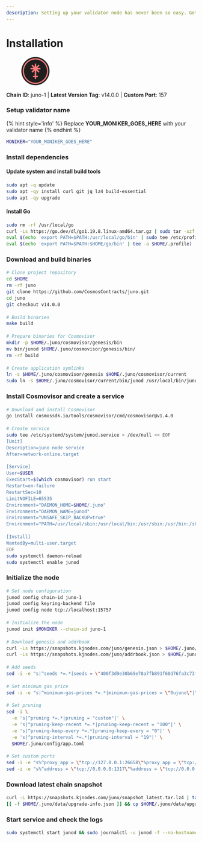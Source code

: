 ```yaml
---
description: Setting up your validator node has never been so easy. Get your validator running in minutes by following step by step instructions.
---
```


# Installation

<figure><img src="https://raw.githubusercontent.com/kj89/cosmos-images/main/logos/juno.png" alt=""><figcaption></figcaption></figure>

**Chain ID**: juno-1 | **Latest Version Tag**: v14.0.0 | **Custom Port**: 157

### Setup validator name

{% hint style='info' %}
Replace **YOUR_MONIKER_GOES_HERE** with your validator name
{% endhint %}

```bash
MONIKER="YOUR_MONIKER_GOES_HERE"
```

### Install dependencies

#### Update system and install build tools

```bash
sudo apt -q update
sudo apt -qy install curl git jq lz4 build-essential
sudo apt -qy upgrade
```

#### Install Go

```bash
sudo rm -rf /usr/local/go
curl -Ls https://go.dev/dl/go1.19.8.linux-amd64.tar.gz | sudo tar -xzf - -C /usr/local
eval $(echo 'export PATH=$PATH:/usr/local/go/bin' | sudo tee /etc/profile.d/golang.sh)
eval $(echo 'export PATH=$PATH:$HOME/go/bin' | tee -a $HOME/.profile)
```

### Download and build binaries

```bash
# Clone project repository
cd $HOME
rm -rf juno
git clone https://github.com/CosmosContracts/juno.git
cd juno
git checkout v14.0.0

# Build binaries
make build

# Prepare binaries for Cosmovisor
mkdir -p $HOME/.juno/cosmovisor/genesis/bin
mv bin/junod $HOME/.juno/cosmovisor/genesis/bin/
rm -rf build

# Create application symlinks
ln -s $HOME/.juno/cosmovisor/genesis $HOME/.juno/cosmovisor/current
sudo ln -s $HOME/.juno/cosmovisor/current/bin/junod /usr/local/bin/junod
```

### Install Cosmovisor and create a service

```bash
# Download and install Cosmovisor
go install cosmossdk.io/tools/cosmovisor/cmd/cosmovisor@v1.4.0

# Create service
sudo tee /etc/systemd/system/junod.service > /dev/null << EOF
[Unit]
Description=juno node service
After=network-online.target

[Service]
User=$USER
ExecStart=$(which cosmovisor) run start
Restart=on-failure
RestartSec=10
LimitNOFILE=65535
Environment="DAEMON_HOME=$HOME/.juno"
Environment="DAEMON_NAME=junod"
Environment="UNSAFE_SKIP_BACKUP=true"
Environment="PATH=/usr/local/sbin:/usr/local/bin:/usr/sbin:/usr/bin:/sbin:/bin:/usr/games:/usr/local/games:/snap/bin:$HOME/.juno/cosmovisor/current/bin"

[Install]
WantedBy=multi-user.target
EOF
sudo systemctl daemon-reload
sudo systemctl enable junod
```

### Initialize the node

```bash
# Set node configuration
junod config chain-id juno-1
junod config keyring-backend file
junod config node tcp://localhost:15757

# Initialize the node
junod init $MONIKER --chain-id juno-1

# Download genesis and addrbook
curl -Ls https://snapshots.kjnodes.com/juno/genesis.json > $HOME/.juno/config/genesis.json
curl -Ls https://snapshots.kjnodes.com/juno/addrbook.json > $HOME/.juno/config/addrbook.json

# Add seeds
sed -i -e "s|^seeds *=.*|seeds = \"400f3d9e30b69e78a7fb891f60d76fa3c73f0ecc@juno.rpc.kjnodes.com:15759\"|" $HOME/.juno/config/config.toml

# Set minimum gas price
sed -i -e "s|^minimum-gas-prices *=.*|minimum-gas-prices = \"0ujuno\"|" $HOME/.juno/config/app.toml

# Set pruning
sed -i \
  -e 's|^pruning *=.*|pruning = "custom"|' \
  -e 's|^pruning-keep-recent *=.*|pruning-keep-recent = "100"|' \
  -e 's|^pruning-keep-every *=.*|pruning-keep-every = "0"|' \
  -e 's|^pruning-interval *=.*|pruning-interval = "19"|' \
  $HOME/.juno/config/app.toml

# Set custom ports
sed -i -e "s%^proxy_app = \"tcp://127.0.0.1:26658\"%proxy_app = \"tcp://127.0.0.1:15758\"%; s%^laddr = \"tcp://127.0.0.1:26657\"%laddr = \"tcp://127.0.0.1:15757\"%; s%^pprof_laddr = \"localhost:6060\"%pprof_laddr = \"localhost:15760\"%; s%^laddr = \"tcp://0.0.0.0:26656\"%laddr = \"tcp://0.0.0.0:15756\"%; s%^prometheus_listen_addr = \":26660\"%prometheus_listen_addr = \":15766\"%" $HOME/.juno/config/config.toml
sed -i -e "s%^address = \"tcp://0.0.0.0:1317\"%address = \"tcp://0.0.0.0:15717\"%; s%^address = \":8080\"%address = \":15780\"%; s%^address = \"0.0.0.0:9090\"%address = \"0.0.0.0:15790\"%; s%^address = \"0.0.0.0:9091\"%address = \"0.0.0.0:15791\"%; s%:8545%:15745%; s%:8546%:15746%; s%:6065%:15765%" $HOME/.juno/config/app.toml
```

### Download latest chain snapshot

```bash
curl -L https://snapshots.kjnodes.com/juno/snapshot_latest.tar.lz4 | tar -Ilz4 -xf - -C $HOME/.juno
[[ -f $HOME/.juno/data/upgrade-info.json ]] && cp $HOME/.juno/data/upgrade-info.json $HOME/.juno/cosmovisor/genesis/upgrade-info.json
```

### Start service and check the logs

```bash
sudo systemctl start junod && sudo journalctl -u junod -f --no-hostname -o cat
```
